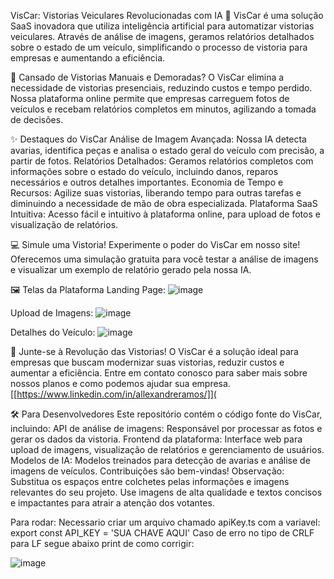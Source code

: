 VisCar: Vistorias Veiculares Revolucionadas com IA 🚀
VisCar é uma solução SaaS inovadora que utiliza inteligência artificial para automatizar vistorias veiculares. 
Através de análise de imagens, geramos relatórios detalhados sobre o estado de um veículo, simplificando o processo de vistoria para empresas e aumentando a eficiência.

🤯 Cansado de Vistorias Manuais e Demoradas?
O VisCar elimina a necessidade de vistorias presenciais, reduzindo custos e tempo perdido.
Nossa plataforma online permite que empresas carreguem fotos de veículos e recebam relatórios completos em minutos, agilizando a tomada de decisões.

✨ Destaques do VisCar
Análise de Imagem Avançada: Nossa IA detecta avarias, identifica peças e analisa o estado geral do veículo com precisão, a partir de fotos.
Relatórios Detalhados: Geramos relatórios completos com informações sobre o estado do veículo, incluindo danos, reparos necessários e outros detalhes importantes.
Economia de Tempo e Recursos: Agilize suas vistorias, liberando tempo para outras tarefas e diminuindo a necessidade de mão de obra especializada.
Plataforma SaaS Intuitiva: Acesso fácil e intuitivo à plataforma online, para upload de fotos e visualização de relatórios.

💻 Simule uma Vistoria!
Experimente o poder do VisCar em nosso site! Oferecemos uma simulação gratuita para você testar a análise de imagens e visualizar um exemplo de relatório gerado pela nossa IA.

🖼️ Telas da Plataforma
Landing Page:
![image](https://github.com/alehsilva/viscar/assets/46385659/38457ed1-fddb-4503-8898-a894fbc7d082)

Upload de Imagens:
![image](https://github.com/alehsilva/viscar/assets/46385659/4cbc29eb-85ca-4248-8736-de81e66f0254)

Detalhes do Veículo:
![image](https://github.com/alehsilva/viscar/assets/46385659/50d878bc-b9c9-44f1-969f-5280028ac9be)

🚀 Junte-se à Revolução das Vistorias!
O VisCar é a solução ideal para empresas que buscam modernizar suas vistorias, reduzir custos e aumentar a eficiência. Entre em contato conosco para saber mais sobre nossos planos e como podemos ajudar sua empresa.
[[https://www.linkedin.com/in/allexandreramos/]](

🛠️ Para Desenvolvedores
Este repositório contém o código fonte do VisCar, incluindo:
API de análise de imagens: Responsável por processar as fotos e gerar os dados da vistoria.
Frontend da plataforma: Interface web para upload de imagens, visualização de relatórios e gerenciamento de usuários.
Modelos de IA: Modelos treinados para detecção de avarias e análise de imagens de veículos.
Contribuições são bem-vindas!
Observação: Substitua os espaços entre colchetes pelas informações e imagens relevantes do seu projeto. Use imagens de alta qualidade e textos concisos e impactantes para atrair a atenção dos votantes.


Para rodar:
Necessario criar um arquivo chamado apiKey.ts com a variavel: export const API_KEY = 'SUA CHAVE AQUI'
Caso de erro no tipo de CRLF para LF segue abaixo print de como corrigir:

![image](https://github.com/alehsilva/viscar/assets/46385659/a777ae75-c48b-4fed-b6d3-4c13d67852fa)


